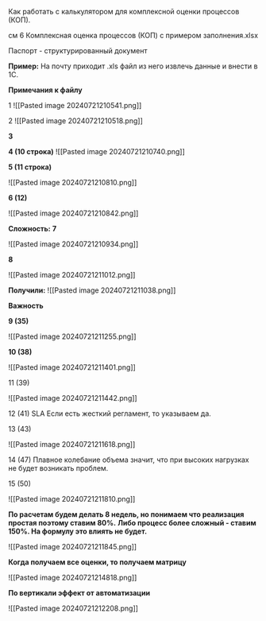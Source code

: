 

Как работать с калькулятором для комплексной оценки процессов (КОП).


см 6 Комплексная оценка процессов (КОП) с примером заполнения.xlsx


Паспорт - структурированный документ


**Пример:**
На почту приходит .xls файл из него извлечь данные и внести в 1С.




**Примечания к файлу**

1
![[Pasted image 20240721210541.png]]


2
![[Pasted image 20240721210518.png]]

**3**

**4 (10 строка)**
![[Pasted image 20240721210740.png]]

**5 (11 строка)**

![[Pasted image 20240721210810.png]]

**6 (12)**

![[Pasted image 20240721210842.png]]

**Сложность:**
**7**

![[Pasted image 20240721210934.png]]

**8**

![[Pasted image 20240721211012.png]]



**Получили:**
![[Pasted image 20240721211038.png]]



**Важность**

**9 (35)**


![[Pasted image 20240721211255.png]]


**10 (38)**

![[Pasted image 20240721211401.png]]


11 (39)

![[Pasted image 20240721211442.png]]

12 (41) SLA Если есть жесткий регламент, то указываем да.

13 (43)


![[Pasted image 20240721211618.png]]



14 (47) Плавное колебание объема значит, что при высоких нагрузках не будет возникать проблем.


15 (50) 

![[Pasted image 20240721211810.png]]

**По расчетам будем делать 8 недель, но понимаем что реализация простая поэтому ставим 80%.** **Либо процесс более сложный - ставим 150%. На формулу это влиять не будет.**

![[Pasted image 20240721211845.png]]




**Когда получаем все оценки, то получаем матрицу**

![[Pasted image 20240721214818.png]]

**По вертикали эффект от автоматизации**

![[Pasted image 20240721212208.png]]




